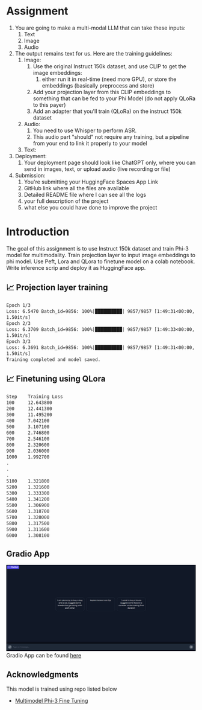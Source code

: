 # Assignment
1. You are going to make a multi-modal LLM that can take these inputs:
    1. Text
    2. Image
    3. Audio 
2. The output remains text for us. Here are the training guidelines:
    1. Image:
        1. Use the original Instruct 150k dataset, and use CLIP to get the image embeddings:
            1. either run it in real-time (need more GPU), or store the embeddings (basically preprocess and store)
        2. Add your projection layer from this CLIP embeddings to something that can be fed to your Phi Model (do not apply QLoRa to this payer)
        3. Add an adapter that you'll train (QLoRa) on the instruct 150k dataset
    2. Audio:
        1. You need to use Whisper to perform ASR.
        2. This audio part "should" not require any training, but a pipeline from your end to link it properly to your model
    3. Text:
3. Deployment:
    1. Your deployment page should look like ChatGPT only, where you can send in images, text, or upload audio (live recording or file)
4. Submission:
    1. You're submitting your HuggingFace Spaces App Link
    2. GitHub link where all the files are available
    3. Detailed README file where I can see all the logs
    4. your full description of the project
    5. what else you could have done to improve the project

# Introduction
The goal of this assignment is to use Instruct 150k dataset and train Phi-3 model for multimodality.
Train projection layer to input image embeddings to phi model. Use Peft, Lora and QLora to finetune model
on a colab notebook. Write inference scrip and deploy it as HuggingFace app.

## :chart_with_upwards_trend: Projection layer training

    Epoch 1/3
    Loss: 6.5470 Batch_id=9856: 100%|██████████| 9857/9857 [1:49:31<00:00,  1.50it/s]
    Epoch 2/3
    Loss: 6.3709 Batch_id=9856: 100%|██████████| 9857/9857 [1:49:33<00:00,  1.50it/s]
    Epoch 3/3
    Loss: 6.3691 Batch_id=9856: 100%|██████████| 9857/9857 [1:49:31<00:00,  1.50it/s]
    Training completed and model saved.

## :chart_with_upwards_trend: Finetuning using QLora

    Step	Training Loss
    100	    12.643800
    200	    12.441300
    300	    11.495200
    400	    7.042100
    500	    3.107100
    600	    2.746800
    700	    2.546100
    800	    2.320600
    900	    2.036000
    1000	1.992700
    .
    .
    .
    5100	1.321800
    5200	1.321600
    5300	1.333300
    5400	1.341200
    5500	1.306900
    5600	1.318700
    5700	1.328000
    5800	1.317500
    5900	1.311600
    6000	1.308100

## Gradio App
![Gradio-app](./images/gradio_app.png)  
Gradio App can be found [here](https://huggingface.co/spaces/AkashDataScience/Phi-3_multimodel_assistant)

## Acknowledgments
This model is trained using repo listed below
* [Multimodel Phi-3 Fine Tuning](https://github.com/AkashDataScience/multi_model_phi_3)